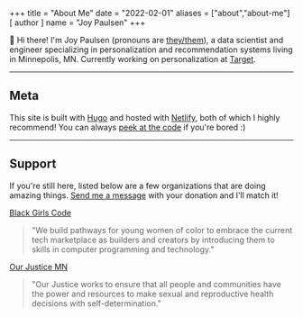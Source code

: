 +++
title = "About Me"
date = "2022-02-01"
aliases = ["about","about-me"]
[ author ]
  name = "Joy Paulsen"
+++

👋 Hi there! I'm Joy Paulsen (pronouns are [they/them](https://pronoun.is/they/)), a data scientist and engineer specializing in personalization and recommendation systems living in Minnepolis, MN. Currently working on personalization at [Target](https://tech.target.com/).

---

## Meta

This site is built with [Hugo](https://gohugo.io/) and hosted with [Netlify](https://www.netlify.com/), both of which I highly recommend! You can always [peek at the code](https://github.com/joypauls/joypauls.dev) if you're bored :)

---

## Support

If you're still here, listed below are a few organizations that are doing amazing things. [Send me a message](/contact) with your donation and I'll match it!

[Black Girls Code](https://www.blackgirlscode.com/donate/)
> "We build pathways for young women of color to embrace the current tech marketplace as builders and creators by introducing them to skills in computer programming and technology."

[Our Justice MN](https://www.ourjustice.net/donate)
> "Our Justice works to ensure that all people and communities have the power and resources to make sexual and reproductive health decisions with self-determination."


